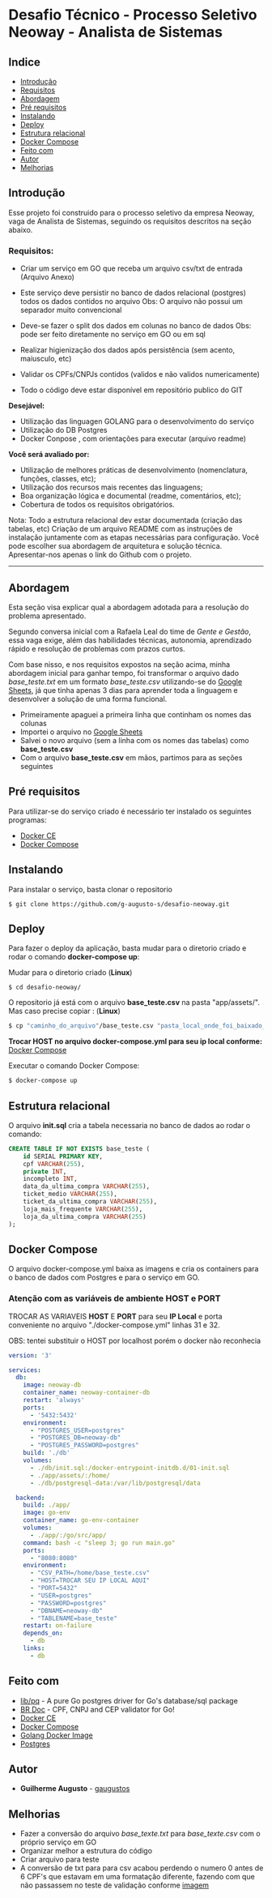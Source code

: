 # Desafio Técnico - Processo Seletivo Neoway - Analista de Sistemas


## Indice

* [Introdução](#introdução)
* [Requisitos](#requisitos)
* [Abordagem](#abordagem)
* [Pré requisitos](#pré-requisitos)
* [Instalando](#instalando)
* [Deploy](#deploy)
* [Estrutura relacional](#estrutura-relacional)
* [Docker Compose](#docker-compose)
* [Feito com](#feito-com)
* [Autor](#autor)
* [Melhorias](#melhorias)


## Introdução

Esse projeto foi construido para o processo seletivo da empresa Neoway, vaga de Analista de Sistemas, seguindo os requisitos descritos na seção abaixo.


### Requisitos:
- Criar um serviço em GO que receba um arquivo csv/txt de entrada (Arquivo Anexo)
- Este serviço deve persistir no banco de dados relacional (postgres) todos os dados contidos no arquivo
  Obs: O arquivo não possui um separador muito convencional
 
- Deve-se fazer o split dos dados em colunas no banco de dados
 Obs: pode ser feito diretamente no serviço em GO ou em sql
 
- Realizar higienização dos dados após persistência (sem acento, maiusculo, etc)
- Validar os CPFs/CNPJs contidos (validos e não validos numericamente)
- Todo o código deve estar disponível em repositório publico do GIT
 
**Desejável:**
- Utilização das linguagen GOLANG para o desenvolvimento do serviço
- Utilização do DB Postgres
- Docker Conpose , com orientações para executar (arquivo readme) 

**Você será avaliado por:**
- Utilização de melhores práticas de desenvolvimento (nomenclatura, funções, classes, etc);
- Utilização dos recursos mais recentes das linguagens;
- Boa organização lógica e documental (readme, comentários, etc);
- Cobertura de todos os requisitos obrigatórios.

Nota:
Todo a estrutura relacional dev estar documentada (criação das tabelas, etc)
Criação de um arquivo README com as instruções de instalação juntamente com as etapas necessárias para configuração.
Você pode escolher sua abordagem de arquitetura e solução técnica.
Apresentar-nos apenas o link do Github com o projeto.

___


## Abordagem

Esta seção visa explicar qual a abordagem adotada para a resolução do problema apresentado. 

Segundo conversa inicial com a Rafaela Leal do time de *Gente e Gestão*, essa vaga exige, além das habilidades técnicas, autonomia, aprendizado rápido e resolução de problemas com prazos curtos. 

Com base nisso, e nos requisitos expostos na seção acima, minha abordagem inicial para ganhar tempo, foi transformar o arquivo dado *base_teste.txt* em um formato *base_teste.csv* utilizando-se do [Google Sheets](https://www.google.com/sheets/about/), já que tinha apenas 3 dias para aprender toda a linguagem e desenvolver a solução de uma forma funcional. 

- Primeiramente apaguei a primeira linha que continham os nomes das colunas
- Importei o arquivo no [Google Sheets](https://www.google.com/sheets/about/)
- Salvei o novo arquivo (sem a linha com os nomes das tabelas) como **base_teste.csv**
- Com o arquivo **base_teste.csv** em mãos, partimos para as seções seguintes

## Pré requisitos

Para utilizar-se do serviço criado é necessário ter instalado os seguintes programas:

* [Docker CE](https://docs.docker.com/install/)
* [Docker Compose](https://docs.docker.com/compose/install/)

## Instalando

Para instalar o serviço, basta clonar o repositorio

``` shell
$ git clone https://github.com/g-augusto-s/desafio-neoway.git
```

## Deploy

Para fazer o deploy da aplicação, basta mudar para o diretorio criado e rodar o comando **docker-compose up**:

Mudar para o diretorio criado (**Linux**)

``` shell
$ cd desafio-neoway/
```

O repositorio já está com o arquivo **base_teste.csv** na pasta "app/assets/". Mas caso precise copiar : (**Linux**)

``` bash
$ cp "caminho_do_arquivo"/base_teste.csv "pasta_local_onde_foi_baixado_o_repositorio"/desafio-neoway/app/assets/
```
**Trocar HOST no arquivo docker-compose.yml para seu ip local conforme:** [Docker Compose](#docker-compose)

Executar o comando Docker Compose:
``` bash
$ docker-compose up
```

## Estrutura relacional

O arquivo **init.sql** cria a tabela necessaria no banco de dados ao rodar o comando:

``` sql
CREATE TABLE IF NOT EXISTS base_teste (
    id SERIAL PRIMARY KEY,
    cpf VARCHAR(255),
    private INT,  
    incompleto INT,
    data_da_ultima_compra VARCHAR(255),
    ticket_medio VARCHAR(255),
    ticket_da_ultima_compra VARCHAR(255),
    loja_mais_frequente VARCHAR(255),
    loja_da_ultima_compra VARCHAR(255)
);
```
## Docker Compose

O arquivo docker-compose.yml baixa as imagens e cria os containers para o banco de dados com Postgres e para o serviço em GO.

### Atenção com as variáveis de ambiente HOST e PORT

TROCAR AS VARIAVEIS **HOST** E **PORT** para seu **IP Local** e porta conveniente no arquivo "./docker-compose.yml" linhas 31 e 32.

OBS: tentei substituir o HOST por localhost porém o docker não reconhecia

``` yml
version: '3'

services:
  db:
    image: neoway-db
    container_name: neoway-container-db
    restart: 'always'
    ports:
      - '5432:5432'
    environment:
      - "POSTGRES_USER=postgres"
      - "POSTGRES_DB=neoway-db"
      - "POSTGRES_PASSWORD=postgres"
    build: './db'
    volumes:
      - ./db/init.sql:/docker-entrypoint-initdb.d/01-init.sql
      - ./app/assets/:/home/
      - ./db/postgresql-data:/var/lib/postgresql/data

  backend:
    build: ./app/
    image: go-env
    container_name: go-env-container
    volumes:
      - ./app/:/go/src/app/
    command: bash -c "sleep 3; go run main.go"
    ports:
      - "8080:8080"
    environment:
      - "CSV_PATH=/home/base_teste.csv"
      - "HOST=TROCAR SEU IP LOCAL AQUI"
      - "PORT=5432"
      - "USER=postgres"
      - "PASSWORD=postgres"
      - "DBNAME=neoway-db"
      - "TABLENAME=base_teste"
    restart: on-failure
    depends_on:
      - db
    links:
      - db
```

## Feito com

* [lib/pq](https://github.com/lib/pq) - A pure Go postgres driver for Go's database/sql package
* [BR Doc](https://github.com/Nhanderu/brdoc) - CPF, CNPJ and CEP validator for Go!
* [Docker CE](https://docs.docker.com/install/)
* [Docker Compose](https://docs.docker.com/compose/install/)
* [Golang Docker Image](https://hub.docker.com/_/golang)
* [Postgres](https://hub.docker.com/_/postgres)

## Autor 

* **Guilherme Augusto** - [gaugustos](https://www.linkedin.com/in/gaugustos/)

## Melhorias

* Fazer a conversão do arquivo *base_texte.txt* para *base_texte.csv* com o próprio serviço em GO
* Organizar melhor a estrutura do código
* Criar arquivo para teste
* A conversão de txt para para csv acabou perdendo o numero 0 antes de 6 CPF's que estavam em uma formatação diferente, fazendo com que não passassem no teste de validação conforme [imagem](https://drive.google.com/open?id=1-F_JC9AzqyEHh_YIqXU0wvMlm-nN2GLg)
